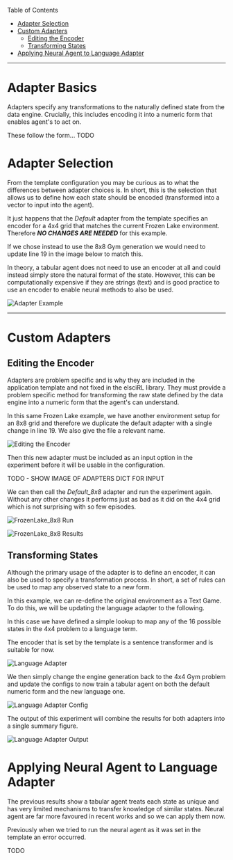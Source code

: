 Table of Contents

- [Adapter Selection](<#adapter-selection>)
- [Custom Adapters](<#custom-adapters>)
	- [Editing the Encoder](<#editing-the-encoder>)
	- [Transforming States](<#transforming-states>)
- [Applying Neural Agent to Language Adapter](<#applying-neural-agent-to-language-adapter>)

---
# Adapter Basics

Adapters specify any transformations to the naturally defined state from the data engine. Crucially, this includes encoding it into a numeric form that enables agent's to act on.

These follow the form... TODO

# Adapter Selection

From the template configuration you may be curious as to what the differences between adapter choices is. In short, this is the selection that allows us to define how each state should be encoded (transformed into a vector to input into the agent).

It just happens that the *Default* adapter from the template specifies an encoder for a 4x4 grid that matches the current Frozen Lake environment. Therefore ***NO CHANGES ARE NEEDED*** for this example.

If we chose instead to use the 8x8 Gym generation we would need to update line 19 in the image below to match this.

In theory, a tabular agent does not need to use an encoder at all and could instead simply store the natural format of the state. However, this can be computationally expensive if they are strings (text) and is good practice to use an encoder to enable neural methods to also be used.

![Adapter Example](<./_images/Adapter Example.png>)

---

# Custom Adapters

## Editing the Encoder

Adapters are problem specific and is why they are included in the application template and not fixed in the elsciRL library. They must provide a problem specific method for transforming the raw state defined by the data engine into a numeric form that the agent's can understand. 

In this same Frozen Lake example, we have another environment setup for an 8x8 grid and therefore we duplicate the default adapter with a single change in line 19. We also give the file a relevant name.

![Editing the Encoder](<./_images/Editing the Encoder.png>)

Then this new adapter must be included as an input option in the experiment before it will be usable in the configuration.

TODO - SHOW IMAGE OF ADAPTERS DICT FOR INPUT

We can then call the *Default_8x8* adapter and run the experiment again. Without any other changes it performs just as bad as it did on the 4x4 grid which is not surprising with so few episodes.

![FrozenLake\_8x8 Run](<./_images/FrozenLake_8x8 Run.png>)

![FrozenLake\_8x8 Results](<./_images/FrozenLake_8x8 Results.png>)

## Transforming States

Although the primary usage of the adapter is to define an encoder, it can also be used to specify a transformation process. In short, a set of rules can be used to map any observed state to a new form.

In this example, we can re-define the original environment as a Text Game. To do this, we will be updating the language adapter to the following.

In this case we have defined a simple lookup to map any of the 16 possible states in the 4x4 problem to a language term.

The encoder that is set by the template is a sentence transformer and is suitable for now.

![Language Adapter](<./_images/Language Adapter.png>)

We then simply change the engine generation back to the 4x4 Gym problem and update the configs to now train a tabular agent on both the default numeric form and the new language one.

![Language Adapter Config](<./_images/Language Adapter Config.png>)

The output of this experiment will combine the results for both adapters into a single summary figure.

![Language Adapter Output](<./attachments/Language Adapter Output.png>)

# Applying Neural Agent to Language Adapter

The previous results show a tabular agent treats each state as unique and has very limited mechanisms to transfer knowledge of similar states. Neural agent are far more favoured in recent works and so we can apply them now.

Previously when we tried to run the neural agent as it was set in the template an error occurred.

TODO